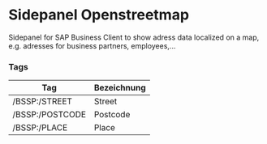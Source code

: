 # Sidepanel Openstreetmap

Sidepanel for SAP Business Client to show adress data localized on a map, e.g. adresses for business partners, employees,...

### Tags

| Tag | Bezeichnung |
| ------ | ------ |
| /BSSP:/STREET | Street |
| /BSSP:/POSTCODE | Postcode |
| /BSSP:/PLACE | Place |
